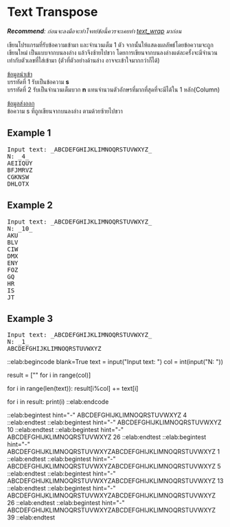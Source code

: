 # Text Transpose

***Recommend**: ก่อนจะลงมือจะทำโจทย์ข้อนี้ควรจะเคยทำ [text_wrap](https://elabsheet.org/elab/taskpads/show/evuu36hmx7/) มาก่อน*

เขียนโปรแกรมที่รับข้อความเข้ามา และจำนวนเต็ม 1 ตัว จากนั้นให้แสดงผลลัพธ์โดยข้อความจะถูกเขียนใหม่ เป็นแบบจากบนลงล่าง แล้วจึงซ้ายไปขวา โดยการเขียนจากบนลงล่างแต่ละครั้งจะมีจำนวนเท่ากับตัวเลขที่ใส่เข้ามา (ตัวที่ตัวอย่างด้านล่าง อาจจะเข้าใจมากกว่าก็ได้)

<u>ข้อมูลนำเข้า</u>  
บรรทัดที่ 1 รับเป็นข้อความ **s**  
บรรทัดที่ 2 รับเป็นจำนวนเต็มบวก **n** แทนจำนวนตัวอักษรที่มากที่สุดที่จะมีได้ใน 1 หลัก(Column)

<u>ข้อมูลส่งออก</u>  
ข้อความ s ที่ถูกเขียนจากบนลงล่าง ตามด้วยซ้ายไปขวา

## Example 1
<pre class="output">
Input text: _ABCDEFGHIJKLIMNOQRSTUVWXYZ_
N: _4_
AEIIQUY
BFJMRVZ
CGKNSW
DHLOTX
</pre>

## Example 2
<pre class="output">
Input text: _ABCDEFGHIJKLIMNOQRSTUVWXYZ_
N: _10_
AKU
BLV
CIW
DMX
ENY
FOZ
GQ
HR
IS
JT
</pre>

## Example 3
<pre class="output">
Input text: _ABCDEFGHIJKLIMNOQRSTUVWXYZ_
N: _1_
ABCDEFGHIJKLIMNOQRSTUVWXYZ
</pre>

::elab:begincode blank=True
text = input("Input text: ")
col = int(input("N: "))

result = ["" for i in range(col)]

for i in range(len(text)):
    result[i%col] += text[i]

for i in result:
    print(i)
::elab:endcode

::elab:begintest hint="-"
ABCDEFGHIJKLIMNOQRSTUVWXYZ
4
::elab:endtest
::elab:begintest hint="-"
ABCDEFGHIJKLIMNOQRSTUVWXYZ
10
::elab:endtest
::elab:begintest hint="-"
ABCDEFGHIJKLIMNOQRSTUVWXYZ
26
::elab:endtest
::elab:begintest hint="-"
ABCDEFGHIJKLIMNOQRSTUVWXYZABCDEFGHIJKLIMNOQRSTUVWXYZ
1
::elab:endtest
::elab:begintest hint="-"
ABCDEFGHIJKLIMNOQRSTUVWXYZABCDEFGHIJKLIMNOQRSTUVWXYZ
5
::elab:endtest
::elab:begintest hint="-"
ABCDEFGHIJKLIMNOQRSTUVWXYZABCDEFGHIJKLIMNOQRSTUVWXYZ
13
::elab:endtest
::elab:begintest hint="-"
ABCDEFGHIJKLIMNOQRSTUVWXYZABCDEFGHIJKLIMNOQRSTUVWXYZ
26
::elab:endtest
::elab:begintest hint="-"
ABCDEFGHIJKLIMNOQRSTUVWXYZABCDEFGHIJKLIMNOQRSTUVWXYZ
39
::elab:endtest